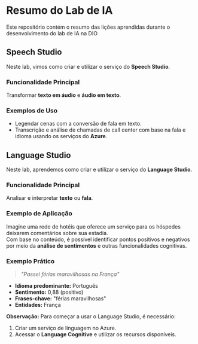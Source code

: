 # Resumo do Lab de IA

Este repositório contém o resumo das lições aprendidas durante o desenvolvimento do lab de IA na DIO

## Speech Studio

Neste lab, vimos como criar e utilizar o serviço do **Speech Studio**.

### Funcionalidade Principal
Transformar **texto em áudio** e **áudio em texto**.

### Exemplos de Uso
- Legendar cenas com a conversão de fala em texto.
- Transcrição e análise de chamadas de call center com base na fala e idioma usando os serviços do **Azure**.

## Language Studio

Neste lab, aprendemos como criar e utilizar o serviço do **Language Studio**.

### Funcionalidade Principal
Analisar e interpretar **texto** ou **fala**.

### Exemplo de Aplicação
Imagine uma rede de hotéis que oferece um serviço para os hóspedes deixarem comentários sobre sua estadia.  
Com base no conteúdo, é possível identificar pontos positivos e negativos por meio da **análise de sentimentos** e outras funcionalidades cognitivas.

### Exemplo Prático

> *"Passei férias maravilhosas na França"*

- **Idioma predominante:** Português  
- **Sentimento:** 0,88 (positivo)  
- **Frases-chave:** "férias maravilhosas"  
- **Entidades:** França


**Observação:** Para começar a usar o Language Studio, é necessário:
1. Criar um serviço de linguagem no Azure.
2. Acessar o **Language Cognitive** e utilizar os recursos disponíveis.
